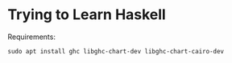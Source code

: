 # Trying to Learn Haskell

Requirements:

    sudo apt install ghc libghc-chart-dev libghc-chart-cairo-dev
